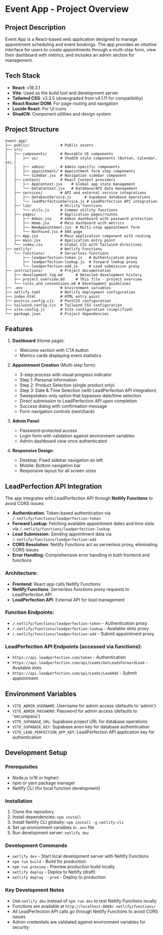# Event App - Project Overview

## Project Description
Event App is a React-based web application designed to manage appointment scheduling and event bookings. The app provides an intuitive interface for users to create appointments through a multi-step form, view their dashboard with metrics, and includes an admin section for management.

## Tech Stack
- **React**: v18.3.1
- **Vite**: Used as the build tool and development server
- **Tailwind CSS**: v3.3.5 (downgraded from v4.1.11 for compatibility)
- **React Router DOM**: For page routing and navigation
- **Lucide React**: For UI icons
- **ShadCN**: Component utilities and design system

## Project Structure
```
event-app/
├── public/              # Public assets
├── src/
│   ├── components/      # Reusable UI components
│   │   ├── ui/          # ShadCN style components (Button, Calendar, etc.)
│   │   ├── admin/       # Admin-specific components
│   │   ├── appointment/ # Appointment form step components
│   │   └── Sidebar.jsx  # Navigation sidebar component
│   ├── context/         # React Context providers
│   │   ├── AppContext.jsx    # Global app state management
│   │   └── DataContext.jsx   # Database/API data management
│   ├── services/        # API and external service integrations
│   │   ├── databaseService.js      # Supabase database operations
│   │   └── leadPerfectionService.js # LeadPerfection API integration
│   ├── lib/             # Utility functions
│   │   └── utils.js     # Common utility functions
│   ├── pages/           # Application pages/routes
│   │   ├── Admin.jsx    # Admin dashboard with password protection
│   │   ├── Home.jsx     # Main dashboard with metrics
│   │   ├── NewAppointment.jsx  # Multi-step appointment form
│   │   └── NotFound.jsx # 404 page
│   ├── App.jsx          # Main application component with routing
│   ├── main.jsx         # Application entry point
│   └── index.css        # Global CSS with Tailwind directives
├── netlify/             # Netlify Functions
│   └── functions/       # Serverless functions
│       ├── leadperfection-token.js   # Authentication proxy
│       ├── leadperfection-lookup.js  # Forward lookup proxy
│       └── leadperfection-add.js     # Lead submission proxy
├── instructions/        # Project documentation
│   ├── development_log.md      # Detailed development history
│   ├── project_overview.md     # This file - project overview
│   └── rules_and_conventions.md # Development guidelines
├── .env                 # Environment variables
├── netlify.toml         # Netlify deployment configuration
├── index.html           # HTML entry point
├── postcss.config.cjs   # PostCSS configuration
├── tailwind.config.cjs  # Tailwind CSS configuration
├── vite.config.js       # Vite configuration (simplified)
└── package.json         # Project dependencies
```

## Features
1. **Dashboard** (Home page):
   - Welcome section with CTA button
   - Metrics cards displaying event statistics

2. **Appointment Creation** (Multi-step form):
   - 3-step process with visual progress indicator
   - Step 1: Personal Information
   - Step 2: Product Selection (single product only)
   - Step 3: Date & Time Selection (with LeadPerfection API integration)
   - Sweepstakes-only option that bypasses date/time selection
   - Direct submission to LeadPerfection API upon completion
   - Success dialog with confirmation message
   - Form navigation controls (next/back)

3. **Admin Panel**:
   - Password-protected access
   - Login form with validation against environment variables
   - Admin dashboard view once authenticated

4. **Responsive Design**:
   - Desktop: Fixed sidebar navigation on left
   - Mobile: Bottom navigation bar
   - Responsive layout for all screen sizes

## LeadPerfection API Integration
The app integrates with LeadPerfection API through **Netlify Functions** to avoid CORS issues:
- **Authentication**: Token-based authentication via `/.netlify/functions/leadperfection-token`
- **Forward Lookup**: Fetching available appointment dates and time slots via `/.netlify/functions/leadperfection-lookup`
- **Lead Submission**: Sending appointment data via `/.netlify/functions/leadperfection-add`
- **CORS Resolution**: Netlify Functions act as serverless proxy, eliminating CORS issues
- **Error Handling**: Comprehensive error handling in both frontend and functions

### Architecture:
- **Frontend**: React app calls Netlify Functions
- **Netlify Functions**: Serverless functions proxy requests to LeadPerfection API
- **LeadPerfection API**: External API for lead management

### Function Endpoints:
- `/.netlify/functions/leadperfection-token` - Authentication proxy
- `/.netlify/functions/leadperfection-lookup` - Available slots proxy
- `/.netlify/functions/leadperfection-add` - Submit appointment proxy

### LeadPerfection API Endpoints (accessed via functions):
- `https://api.leadperfection.com/token` - Authentication
- `https://api.leadperfection.com/api/Leads/GetLeadsForwardLook` - Available slots
- `https://api.leadperfection.com/api/Leads/LeadAdd` - Submit appointment

## Environment Variables
- `VITE_ADMIN_USERNAME`: Username for admin access (defaults to 'admin')
- `VITE_ADMIN_PASSWORD`: Password for admin access (defaults to 'securepass')
- `VITE_SUPABASE_URL`: Supabase project URL for database operations
- `VITE_SUPABASE_KEY`: Supabase anon key for database authentication
- `VITE_LEAD_PERFECTION_APP_KEY`: LeadPerfection API application key for authentication

## Development Setup

### Prerequisites
- Node.js (v16 or higher)
- npm or yarn package manager
- Netlify CLI (for local function development)

### Installation
1. Clone the repository
2. Install dependencies: `npm install`
3. Install Netlify CLI globally: `npm install -g netlify-cli`
4. Set up environment variables in `.env` file
5. Run development server: `netlify dev`

### Development Commands
- `netlify dev` - Start local development server with Netlify Functions
- `npm run build` - Build for production
- `npm run preview` - Preview production build locally
- `netlify deploy` - Deploy to Netlify (draft)
- `netlify deploy --prod` - Deploy to production

### Key Development Notes
- Use `netlify dev` instead of `npm run dev` to test Netlify Functions locally
- Functions are available at `http://localhost:8888/.netlify/functions/`
- All LeadPerfection API calls go through Netlify Functions to avoid CORS issues
- Admin credentials are validated against environment variables for security
